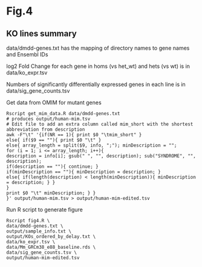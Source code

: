 # Fig.4

## KO lines summary

data/dmdd-genes.txt has the mapping of directory names to gene names and Ensembl IDs

log2 Fold Change for each gene in homs (vs het_wt) and hets (vs wt) is in data/ko_expr.tsv

Numbers of significantly differentially expressed genes in each line is in data/sig_gene_counts.tsv

Get data from OMIM for mutant genes
```
Rscript get_mim_data.R data/dmdd-genes.txt
# produces output/human-mim.tsv
# Edit file to add an extra column called mim_short with the shortest abbreviation from description
awk -F"\t" '{if(NR == 1){ print $0 "\tmim_short" }
else{ if($9 == ""){ print $0 "\t" }
else{ array_length = split($9, info, ";"); minDescription = "";
for (i = 1; i <= array_length; i++){
description = info[i]; gsub(" ", "", description); sub("SYNDROME", "", description);
if(description == ""){ continue; }
if(minDescription == ""){ minDescription = description; }
else{ if(length(description) < length(minDescription)){ minDescription = description; } }
}
print $0 "\t" minDescription; } }
}' output/human-mim.tsv > output/human-mim-edited.tsv
```

Run R script to generate figure
```
Rscript fig4.R \
data/dmdd-genes.txt \
output/sample_info.txt \
output/KOs_ordered_by_delay.txt \
data/ko_expr.tsv \
data/Mm_GRCm38_e88_baseline.rds \
data/sig_gene_counts.tsv \
output/human-mim-edited.tsv
```
